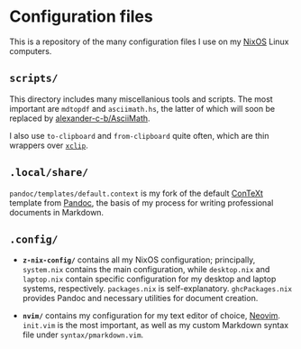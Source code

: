 # Configuration files
This is a repository of the many configuration files I use on my [NixOS](https://nixos.org/) Linux computers.

## `scripts/`
This directory includes many miscellanious tools and scripts.  The most important are `mdtopdf` and `asciimath.hs`, the latter of which will soon be replaced by [alexander-c-b/AsciiMath](https://github.com/alexander-c-b/AsciiMath).

I also use `to-clipboard` and `from-clipboard` quite often, which are thin wrappers over [`xclip`](https://github.com/astrand/xclip).

## `.local/share/`
`pandoc/templates/default.context` is my fork of the default [ConTeXt](https://wiki.contextgarden.net/Main_Page) template from [Pandoc](https://pandoc.org/index.html), the basis of my process for writing professional documents in Markdown.

## `.config/`
-   **`z-nix-config/`** contains all my NixOS configuration; principally, `system.nix` contains the main configuration, while `desktop.nix` and `laptop.nix` contain specific configuration for my desktop and laptop systems, respectively.  `packages.nix` is self-explanatory.  `ghcPackages.nix` provides Pandoc and necessary utilities for document creation.

-   **`nvim/`** contains my configuration for my text editor of choice, [Neovim](https://neovim.io/).  `init.vim` is the most important, as well as my custom Markdown syntax file under `syntax/pmarkdown.vim`.
